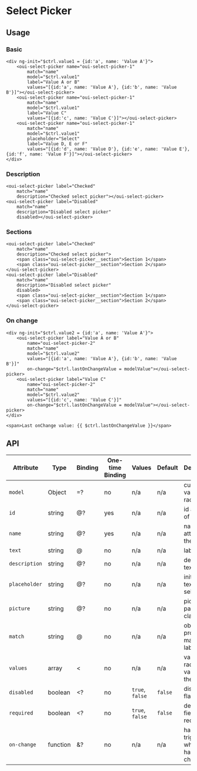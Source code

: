 # Select Picker

<component-status cx-design="complete" ux="rc"></component-status>

## Usage

### Basic

```html:preview
<div ng-init="$ctrl.value1 = {id:'a', name: 'Value A'}">
    <oui-select-picker name="oui-select-picker-1"
        match="name"
        model="$ctrl.value1"
        label="Value A or B"
        values="[{id:'a', name: 'Value A'}, {id:'b', name: 'Value B'}]"></oui-select-picker>
    <oui-select-picker name="oui-select-picker-1"
        match="name"
        model="$ctrl.value1"
        label="Value C"
        values="[{id:'c', name: 'Value C'}]"></oui-select-picker>
    <oui-select-picker name="oui-select-picker-1"
        match="name"
        model="$ctrl.value1"
        placeholder="Select"
        label="Value D, E or F"
        values="[{id:'d', name: 'Value D'}, {id:'e', name: 'Value E'}, {id:'f', name: 'Value F'}]"></oui-select-picker>
</div>
```

### Description

```html:preview
<oui-select-picker label="Checked"
    match="name"
    description="Checked select picker"></oui-select-picker>
<oui-select-picker label="Disabled"
    match="name"
    description="Disabled select picker"
    disabled></oui-select-picker>
```

### Sections

```html:preview
<oui-select-picker label="Checked"
    match="name"
    description="Checked select picker">
    <span class="oui-select-picker__section">Section 1</span>
    <span class="oui-select-picker__section">Section 2</span>
</oui-select-picker>
<oui-select-picker label="Disabled"
    match="name"
    description="Disabled select picker"
    disabled>
    <span class="oui-select-picker__section">Section 1</span>
    <span class="oui-select-picker__section">Section 2</span>
</oui-select-picker>
```

### On change

```html:preview
<div ng-init="$ctrl.value2 = {id:'a', name: 'Value A'}">
    <oui-select-picker label="Value A or B"
        name="oui-select-picker-2"
        match="name"
        model="$ctrl.value2"
        values="[{id:'a', name: 'Value A'}, {id:'b', name: 'Value B'}]"
        on-change="$ctrl.lastOnChangeValue = modelValue"></oui-select-picker>
    <oui-select-picker label="Value C"
        name="oui-select-picker-2"
        match="name"
        model="$ctrl.value2"
        values="[{id:'c', name: 'Value C'}]"
        on-change="$ctrl.lastOnChangeValue = modelValue"></oui-select-picker>
</div>

<span>Last onChange value: {{ $ctrl.lastOnChangeValue }}</span>
```

## API

| Attribute     | Type      | Binding   | One-time Binding  | Values            | Default   | Description
| ----          | ----      | ----      | ----              | ----              | ----      | ----
| `model`       | Object    | =?        | no                | n/a               | n/a       | current value of the radio
| `id`          | string    | @?        | yes               | n/a               | n/a       | id attribute of the radio
| `name`        | string    | @?        | yes               | n/a               | n/a       | name attribute of the radio
| `text`        | string    | @         | no                | n/a               | n/a       | label text
| `description` | string    | @?        | no                | n/a               | n/a       | description text
| `placeholder` | string    | @?        | no                | n/a               | n/a       | initial label text of the select
| `picture`     | string    | @?        | no                | n/a               | n/a       | picture path or icon class
| `match`       | string    | @         | no                | n/a               | n/a       | object property matched to label
| `values`      | array     | <         | no                | n/a               | n/a       | value of the radio or values of the select
| `disabled`    | boolean   | <?        | no                | `true`, `false`   | `false`   | disabled flag
| `required`    | boolean   | <?        | no                | `true`, `false`   | `false`   | define if the field is required
| `on-change`   | function  | &?        | no                | n/a               | n/a       | handler triggered when value has changed


